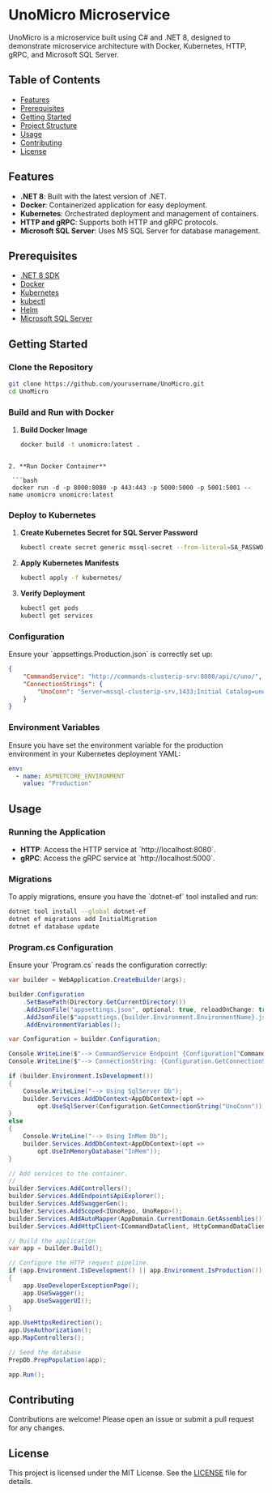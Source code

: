 # UnoMicro Microservice

UnoMicro is a microservice built using C# and .NET 8, designed to demonstrate microservice architecture with Docker, Kubernetes, HTTP, gRPC, and Microsoft SQL Server.

## Table of Contents

- [Features](#features)
- [Prerequisites](#prerequisites)
- [Getting Started](#getting-started)
- [Project Structure](#project-structure)
- [Usage](#usage)
- [Contributing](#contributing)
- [License](#license)

## Features

- **.NET 8**: Built with the latest version of .NET.
- **Docker**: Containerized application for easy deployment.
- **Kubernetes**: Orchestrated deployment and management of containers.
- **HTTP and gRPC**: Supports both HTTP and gRPC protocols.
- **Microsoft SQL Server**: Uses MS SQL Server for database management.

## Prerequisites

- [.NET 8 SDK](https://dotnet.microsoft.com/download/dotnet/8.0)
- [Docker](https://www.docker.com/get-started)
- [Kubernetes](https://kubernetes.io/docs/tasks/tools/)
- [kubectl](https://kubernetes.io/docs/tasks/tools/install-kubectl/)
- [Helm](https://helm.sh/docs/intro/install/)
- [Microsoft SQL Server](https://www.microsoft.com/en-us/sql-server/sql-server-downloads)

## Getting Started

### Clone the Repository

```bash
git clone https://github.com/yourusername/UnoMicro.git
cd UnoMicro
```

### Build and Run with Docker

1. **Build Docker Image**

   ```bash
   docker build -t unomicro:latest .
  ```

2. **Run Docker Container**

   ```bash
   docker run -d -p 8000:8080 -p 443:443 -p 5000:5000 -p 5001:5001 --name unomicro unomicro:latest
  ```

### Deploy to Kubernetes

1. **Create Kubernetes Secret for SQL Server Password**

   ```bash
   kubectl create secret generic mssql-secret --from-literal=SA_PASSWORD='StrongPassw0rd!'
   ```

2. **Apply Kubernetes Manifests**

   ```bash
   kubectl apply -f kubernetes/
   ```

3. **Verify Deployment**

   ```bash
   kubectl get pods
   kubectl get services
   ```

### Configuration

Ensure your \`appsettings.Production.json\` is correctly set up:

```json
{
    "CommandService": "http://commands-clusterip-srv:8080/api/c/uno/",
    "ConnectionStrings": {
        "UnoConn": "Server=mssql-clusterip-srv,1433;Initial Catalog=unodb;User ID=sa;Password=StrongPassw0rd!"
    }
}
```

### Environment Variables

Ensure you have set the environment variable for the production environment in your Kubernetes deployment YAML:

```yaml
env:
  - name: ASPNETCORE_ENVIRONMENT
    value: "Production"
```


## Usage

### Running the Application

- **HTTP**: Access the HTTP service at \`http://localhost:8080\`.
- **gRPC**: Access the gRPC service at \`http://localhost:5000\`.

### Migrations

To apply migrations, ensure you have the \`dotnet-ef\` tool installed and run:

```bash
dotnet tool install --global dotnet-ef
dotnet ef migrations add InitialMigration
dotnet ef database update
```

### Program.cs Configuration

Ensure your \`Program.cs\` reads the configuration correctly:

```csharp
var builder = WebApplication.CreateBuilder(args);

builder.Configuration
    .SetBasePath(Directory.GetCurrentDirectory())
    .AddJsonFile("appsettings.json", optional: true, reloadOnChange: true)
    .AddJsonFile($"appsettings.{builder.Environment.EnvironmentName}.json", optional: true)
    .AddEnvironmentVariables();

var Configuration = builder.Configuration;

Console.WriteLine($"--> CommandService Endpoint {Configuration["CommandService"]}");
Console.WriteLine($"--> ConnectionString: {Configuration.GetConnectionString("UnoConn")}");

if (builder.Environment.IsDevelopment())
{
    Console.WriteLine("--> Using SqlServer Db");
    builder.Services.AddDbContext<AppDbContext>(opt => 
        opt.UseSqlServer(Configuration.GetConnectionString("UnoConn")));
}
else
{
    Console.WriteLine("--> Using InMem Db");
    builder.Services.AddDbContext<AppDbContext>(opt => 
        opt.UseInMemoryDatabase("InMem"));
}

// Add services to the container.
//
builder.Services.AddControllers();
builder.Services.AddEndpointsApiExplorer();
builder.Services.AddSwaggerGen();
builder.Services.AddScoped<IUnoRepo, UnoRepo>();
builder.Services.AddAutoMapper(AppDomain.CurrentDomain.GetAssemblies());
builder.Services.AddHttpClient<ICommandDataClient, HttpCommandDataClient>();

// Build the application
var app = builder.Build();

// Configure the HTTP request pipeline.
if (app.Environment.IsDevelopment() || app.Environment.IsProduction())
{
    app.UseDeveloperExceptionPage();
    app.UseSwagger();
    app.UseSwaggerUI();
}

app.UseHttpsRedirection();
app.UseAuthorization();
app.MapControllers();

// Seed the database
PrepDb.PrepPopulation(app);

app.Run();
```

## Contributing

Contributions are welcome! Please open an issue or submit a pull request for any changes.

## License

This project is licensed under the MIT License. See the [LICENSE](LICENSE) file for details.
